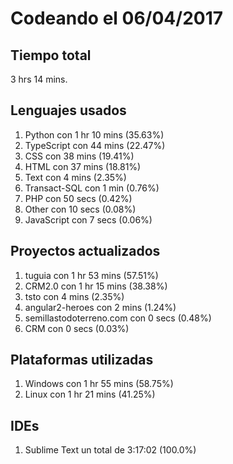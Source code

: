 # Codeando el 06/04/2017

## Tiempo total
3 hrs 14 mins.

## Lenguajes usados
1. Python con 1 hr 10 mins (35.63%)
1. TypeScript con 44 mins (22.47%)
1. CSS con 38 mins (19.41%)
1. HTML con 37 mins (18.81%)
1. Text con 4 mins (2.35%)
1. Transact-SQL con 1 min (0.76%)
1. PHP con 50 secs (0.42%)
1. Other con 10 secs (0.08%)
1. JavaScript con 7 secs (0.06%)

## Proyectos actualizados
1. tuguia con 1 hr 53 mins (57.51%)
1. CRM2.0 con 1 hr 15 mins (38.38%)
1. tsto con 4 mins (2.35%)
1. angular2-heroes con 2 mins (1.24%)
1. semillastodoterreno.com con 0 secs (0.48%)
1. CRM con 0 secs (0.03%)

## Plataformas utilizadas
1. Windows con 1 hr 55 mins (58.75%)
1. Linux con 1 hr 21 mins (41.25%)

## IDEs
1. Sublime Text un total de 3:17:02 (100.0%)
